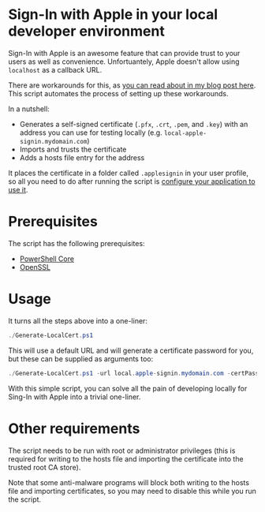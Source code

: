 # Sign-In with Apple in your local developer environment

Sign-In with Apple is an awesome feature that can provide trust to your users as well as convenience. Unfortuantely, Apple doesn't allow using `localhost` as a callback URL.

There are workarounds for this, as [you can read about in my blog post here](). This script automates the process of setting up these workarounds.
    
In a nutshell:
* Generates a self-signed certificate (`.pfx`, `.crt`, `.pem`, and `.key`) with an address you can use for testing locally (e.g. `local-apple-signin.mydomain.com`)
* Imports and trusts the certificate
* Adds a hosts file entry for the address

It places the certificate in a folder called `.applesignin` in your user profile, so all you need to do after running the script is [configure your application to use it](#configure-your-application-to-use-the-local-url-and-ssl-certificate).

# Prerequisites
The script has the following prerequisites:
* [PowerShell Core](https://github.com/PowerShell/PowerShell)
* [OpenSSL](https://www.openssl.org)


# Usage
It turns all the steps above into a one-liner:

```powershell
./Generate-LocalCert.ps1
```

This will use a default URL and will generate a certificate password for you, but these can be supplied as arguments too:

```powershell
./Generate-LocalCert.ps1 -url local.apple-signin.mydomain.com -certPassword myC00lp@55w%rd
```

With this simple script, you can solve all the pain of developing locally for Sing-In with Apple into a trivial one-liner.

# Other requirements
The script needs to be run with root or administrator privileges (this is required for writing to the hosts file and importing the certificate into the trusted root CA store).
    
Note that some anti-malware programs will block both writing to the hosts file and importing certificates, so you may need to disable this while you run the script.
